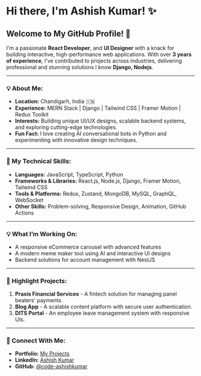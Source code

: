 # Hi there, I'm **Ashish Kumar**! ✨

## Welcome to My GitHub Profile! 🚀

I'm a passionate **React Developer**, and **UI Designer** with a knack for building interactive, high-performance web applications. With over **3 years of experience**, I've contributed to projects across industries, delivering professional and stunning solutions I know **Django, Nodejs**.

---

### 💡 About Me:
- **Location:** Chandigarh, India 🇮🇳
- **Experience:** MERN Stack | Django | Tailwind CSS | Framer Motion | Redux Toolkit
- **Interests:** Building unique UI/UX designs, scalable backend systems, and exploring cutting-edge technologies.
- **Fun Fact:** I love creating AI conversational bots in Python and experimenting with innovative design techniques.

---

### 🎨 My Technical Skills:
- **Languages:** JavaScript, TypeScript, Python
- **Frameworks & Libraries:** React.js, Node.js, Django, Framer Motion, Tailwind CSS
- **Tools & Platforms:** Redux, Zustand, MongoDB, MySQL, GraphQL, WebSocket
- **Other Skills:** Problem-solving, Responsive Design, Animation, GitHub Actions

---

### 💡 What I’m Working On:
- A responsive eCommerce carousel with advanced features
- A modern meme maker tool using AI and interactive UI designs
- Backend solutions for account management with NestJS

---

### 💨 Highlight Projects:
1. **Praxis Financial Services** - A fintech solution for managing panel beaters' payments.
2. **Blog App** - A scalable content platform with secure user authentication.
3. **DITS Portal** - An employee leave management system with responsive UIs.

---

### 🌟 Connect With Me:
- **Portfolio:** [My Projects](https://portfolio-git-main-god-likes-projects.vercel.app)
- **LinkedIn:** [Ashish Kumar](https://www.linkedin.com/in/ashish-kumar-as12/)
- **GitHub:** [@code-ashishkumar](https://github.com/godlike-coder)
